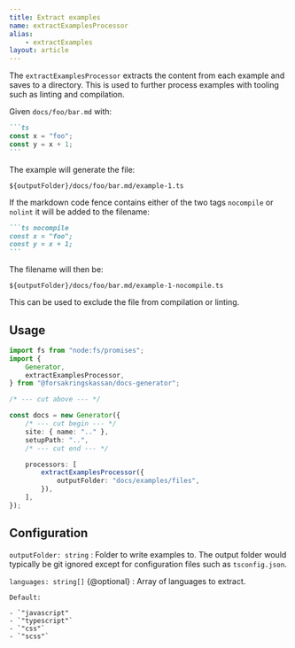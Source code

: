 ```yaml
---
title: Extract examples
name: extractExamplesProcessor
alias:
    - extractExamples
layout: article
---
```


The `extractExamplesProcessor` extracts the content from each example and saves to a directory.
This is used to further process examples with tooling such as linting and compilation.

Given `docs/foo/bar.md` with:

````md
```ts
const x = "foo";
const y = x + 1;
```
````

The example will generate the file:

```
${outputFolder}/docs/foo/bar.md/example-1.ts
```

If the markdown code fence contains either of the two tags `nocompile` or `nolint` it will be added to the filename:

````md
```ts nocompile
const x = "foo";
const y = x + 1;
```
````

The filename will then be:

```
${outputFolder}/docs/foo/bar.md/example-1-nocompile.ts
```

This can be used to exclude the file from compilation or linting.

## Usage

```ts
import fs from "node:fs/promises";
import {
    Generator,
    extractExamplesProcessor,
} from "@forsakringskassan/docs-generator";

/* --- cut above --- */

const docs = new Generator({
    /* --- cut begin --- */
    site: { name: ".." },
    setupPath: "..",
    /* --- cut end --- */

    processors: [
        extractExamplesProcessor({
            outputFolder: "docs/examples/files",
        }),
    ],
});
```

## Configuration

`outputFolder: string`
: Folder to write examples to. The output folder would typically be git ignored except for configuration files such as `tsconfig.json`.

`languages: string[]` {@optional}
: Array of languages to extract.

    Default:

    - `"javascript"
    - `"typescript"`
    - `"css"`
    - `"scss"`
